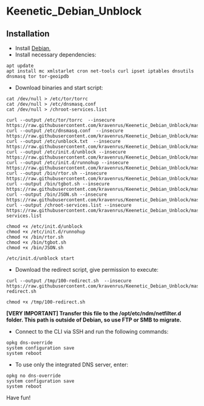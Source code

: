 # Keenetic_Debian_Unblock

## Installation

* Install [Debian](http://ndm.zyxmon.org/binaries/debian/),
* Install necessary dependencies:
```
apt update
apt install mc xmlstarlet cron net-tools curl ipset iptables dnsutils dnsmasq tor tor-geoipdb
```
* Download binaries and start script:
```
cat /dev/null > /etc/tor/torrc
cat /dev/null > /etc/dnsmasq.conf
cat /dev/null > /chroot-services.list

curl --output /etc/tor/torrc  --insecure https://raw.githubusercontent.com/kravenrus/Keenetic_Debian_Unblock/master/etc/tor/torrc
curl --output /etc/dnsmasq.conf  --insecure https://raw.githubusercontent.com/kravenrus/Keenetic_Debian_Unblock/master/etc/dnsmasq.conf
curl --output /etc/unblock.txt  --insecure https://raw.githubusercontent.com/kravenrus/Keenetic_Debian_Unblock/master/etc/unblock.txt
curl --output /etc/init.d/unblock --insecure https://raw.githubusercontent.com/kravenrus/Keenetic_Debian_Unblock/master/etc/init.d/unblock
curl --output /etc/init.d/runnohup --insecure https://raw.githubusercontent.com/kravenrus/Keenetic_Debian_Unblock/master/etc/init.d/runnohup
curl --output /bin/rtor.sh --insecure https://raw.githubusercontent.com/kravenrus/Keenetic_Debian_Unblock/master/bin/rtor.sh
curl --output /bin/tgbot.sh --insecure https://raw.githubusercontent.com/kravenrus/Keenetic_Debian_Unblock/master/bin/tgbot.sh
curl --output /bin/JSON.sh --insecure https://raw.githubusercontent.com/kravenrus/Keenetic_Debian_Unblock/master/bin/JSON.sh
curl --output /chroot-services.list --insecure https://raw.githubusercontent.com/kravenrus/Keenetic_Debian_Unblock/master/chroot-services.list

chmod +x /etc/init.d/unblock
chmod +x /etc/init.d/runnohup
chmod +x /bin/rtor.sh
chmod +x /bin/tgbot.sh
chmod +x /bin/JSON.sh

/etc/init.d/unblock start
```
* Download the redirect script, give permission to execute:
```
curl --output /tmp/100-redirect.sh  --insecure https://raw.githubusercontent.com/kravenrus/Keenetic_Debian_Unblock/master/ndm/netfilter.d/100-redirect.sh

chmod +x /tmp/100-redirect.sh
```
**[VERY IMPORTANT] Transfer this file to the /opt/etc/ndm/netfilter.d folder. This path is outside of Debian, so use FTP or SMB to migrate.**

* Connect to the CLI via SSH and run the following commands:
```
opkg dns-override
system configuration save
system reboot
```
* To use only the integrated DNS server, enter:
```
opkg no dns-override
system configuration save
system reboot
```

Have fun!
